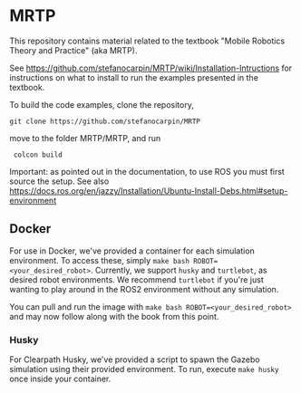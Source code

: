 # MRTP
This repository contains material related to the textbook "Mobile Robotics Theory and Practice" (aka MRTP).

See https://github.com/stefanocarpin/MRTP/wiki/Installation-Intructions for instructions on what to install to run the examples presented in the textbook.

To build the code examples, clone the repository, 

    git clone https://github.com/stefanocarpin/MRTP

move to the folder MRTP/MRTP, and run

     colcon build
     
Important: as pointed out in the documentation, to use ROS you must first source the setup. See also https://docs.ros.org/en/jazzy/Installation/Ubuntu-Install-Debs.html#setup-environment

## Docker
For use in Docker, we've provided a container for each simulation environment. 
To access these, simply `make bash ROBOT=<your_desired_robot>`.
Currently, we support `husky` and `turtlebot`, as desired robot environments.
We recommend `turtlebot` if you're just wanting to play around in the ROS2 environment without any simulation.

You can pull and run the image with `make bash ROBOT=<your_desired_robot>` and may now follow along with the book from this point.

### Husky
For Clearpath Husky, we've provided a script to spawn the Gazebo simulation using their provided environment.
To run, execute `make husky` once inside your container.